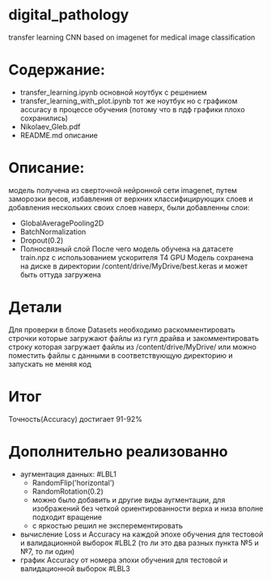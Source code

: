# digital_pathology 
transfer learning CNN based on imagenet for medical image classification 

# Содержание:
- transfer_learning.ipynb
  основной ноутбук с решением
- transfer_learning_with_plot.ipynb
  тот же ноутбук но с графиком accuracy в процессе обучения (потому что в пдф графики плохо сохранились)
- Nikolaev_Gleb.pdf
- README.md
  описание

# Описание:
модель получена из сверточной нейронной сети imagenet, путем заморозки весов, избавления от верхних классифицирующих слоев
и добавления нескольких своих слоев наверх, были добавленны слои:
- GlobalAveragePooling2D
- BatchNormalization
- Dropout(0.2)
- Полносвязный слой
После чего модель обучена на датасете train.npz с использованием ускорителя T4 GPU
Модель сохранена на диске в директории /content/drive/MyDrive/best.keras и может быть оттуда загружена 

# Детали
Для проверки в блоке Datasets необходимо раскомментировать строчки которые загружают файлы из гугл драйва
и закомментировать строку которая загружает файлы из /content/drive/MyDrive/
или можно поместить файлы с данными в соответствующую директорию и запускать не меняя код

# Итог
Точность(Accuracy) достигает 91-92%

# Дополнительно реализованно
- аугментация данных:     #LBL1
    - RandomFlip('horizontal')
    - RandomRotation(0.2)
    - можно было добавить и другие виды аугментации, для изображений без четкой ориентированности верха и низа вполне подходит вращение
    - с яркостью решил не эксперементировать
- вычисление Loss и Accuracy на каждой эпохе обучения для тестовой и валидационной выборок #LBL2 (то ли это два разных пункта №5 и №7, то ли один)
- график Accuracy от номера эпохи обучения для тестовой и валидационной выборок #LBL3
